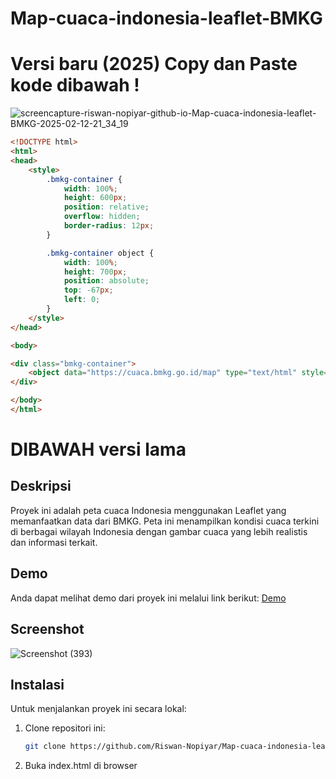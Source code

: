 # Map-cuaca-indonesia-leaflet-BMKG
# Versi baru (2025) Copy dan Paste kode dibawah !

![screencapture-riswan-nopiyar-github-io-Map-cuaca-indonesia-leaflet-BMKG-2025-02-12-21_34_19](https://github.com/user-attachments/assets/1d0506a8-f785-46a0-a65e-6b1076cbcd6e)

```html
<!DOCTYPE html>
<html>
<head>
    <style>
        .bmkg-container {
            width: 100%;
            height: 600px;
            position: relative;
            overflow: hidden;
            border-radius: 12px;
        }

        .bmkg-container object {
            width: 100%;
            height: 700px;
            position: absolute;
            top: -67px;
            left: 0;
        }
    </style>
</head>

<body>

<div class="bmkg-container">
    <object data="https://cuaca.bmkg.go.id/map" type="text/html" style="border:none;"></object>
</div>

</body>
</html>
```

# DIBAWAH versi lama
## Deskripsi
Proyek ini adalah peta cuaca Indonesia menggunakan Leaflet yang memanfaatkan data dari BMKG. Peta ini menampilkan kondisi cuaca terkini di berbagai wilayah Indonesia dengan gambar cuaca yang lebih realistis dan informasi terkait.

## Demo
Anda dapat melihat demo dari proyek ini melalui link berikut:
[Demo](https://riswan-nopiyar.github.io/Map-cuaca-indonesia-leaflet-BMKG/)

## Screenshot
![Screenshot (393)](https://github.com/user-attachments/assets/1937f539-d7f1-4e0c-bd49-4d4c19fa4359)

## Instalasi
Untuk menjalankan proyek ini secara lokal:
1. Clone repositori ini:
   ```bash
   git clone https://github.com/Riswan-Nopiyar/Map-cuaca-indonesia-leaflet-BMKG.git
2. Buka index.html di browser
